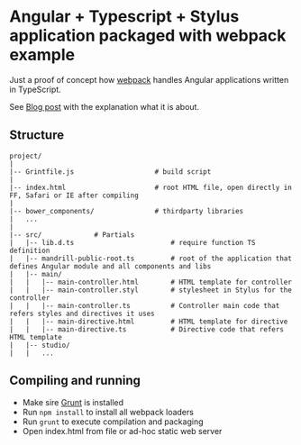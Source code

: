 # Angular + Typescript + Stylus application packaged with webpack example

Just a proof of concept how [webpack](http://webpack.github.io) handles Angular applications written in TypeScript.

See [Blog post](https://medium.com/p/c5127b55ec86) with the explanation what it is about.

## Structure

```text
project/
|
|-- Grintfile.js                    # build script
|
|-- index.html                      # root HTML file, open directly in FF, Safari or IE after compiling
|
|-- bower_components/               # thirdparty libraries
|   ...
|
|-- src/             # Partials
|   |-- lib.d.ts                        # require function TS definition
|   |-- mandrill-public-root.ts         # root of the application that defines Angular module and all components and libs
|   |-- main/
|   |   |-- main-controller.html        # HTML template for controller
|   |   |-- main-controller.styl        # stylesheet in Stylus for the controller
|   |   |-- main-controller.ts          # Controller main code that refers styles and directives it uses
|   |   |-- main-directive.html         # HTML template for directive
|   |   |-- main-directive.ts           # Directive code that refers HTML template
|   |-- studio/
|   |   ...
```

## Compiling and running

* Make sire [Grunt](http://gruntjs.com/getting-started) is installed
* Run `npm install` to install all webpack loaders
* Run `grunt` to execute compilation and packaging
* Open index.html from file or ad-hoc static web server